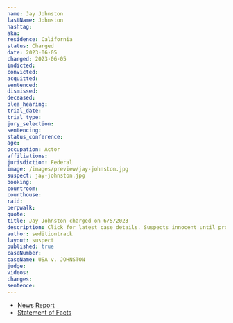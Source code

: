 ```yaml
---
name: Jay Johnston
lastName: Johnston
hashtag: 
aka:
residence: California
status: Charged
date: 2023-06-05
charged: 2023-06-05
indicted:
convicted:
acquitted:
sentenced:
dismissed:
deceased:
plea_hearing:
trial_date:
trial_type:
jury_selection:
sentencing:
status_conference:
age:
occupation: Actor
affiliations:
jurisdiction: Federal
image: /images/preview/jay-johnston.jpg
suspect: jay-johnston.jpg
booking:
courtroom:
courthouse:
raid:
perpwalk:
quote:
title: Jay Johnston charged on 6/5/2023
description: Click for latest case details. Suspects innocent until proven guilty.
author: seditiontrack
layout: suspect
published: true
caseNumber: 
caseName: USA v. JOHNSTON
judge:
videos:
charges:
sentence:
---
```

- [News Report](https://www.nbcnews.com/politics/justice-department/feds-charge-bobs-burgers-arrested-development-actor-jan-6-capitol-riot-rcna88135)
- [Statement of Facts](https://storage.courtlistener.com/recap/gov.uscourts.dcd.256063/gov.uscourts.dcd.256063.1.1_2.pdf)
